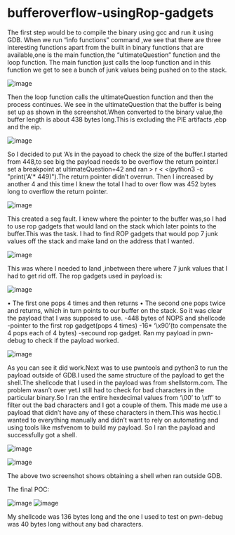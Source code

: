 # bufferoverflow-usingRop-gadgets

The first step would be to compile the binary using gcc and run it using GDB.
When we run “info functions” command ,we see that there are three interesting functions apart from the built in binary functions that are available,one is the main function,the “ultimateQuestion” function and the loop function.
The main function just calls the loop function and in this function we get to see a bunch of junk values being pushed on to the stack.

![image](https://user-images.githubusercontent.com/114467712/224474600-746852f9-d9a7-429f-b51c-33f9ad04babe.png)
 
Then the loop function calls the ultimateQuestion function and then the process continues.
We see in the ultimateQuestion that the buffer is being set up as shown in the screenshot.When converted to the binary value,the buffer length is about 438 bytes long.This is excluding the PIE artifacts ,ebp and the eip.

![image](https://user-images.githubusercontent.com/114467712/224474605-48cf7add-3b39-4b4b-924a-4c53e8b7cfb3.png)
 
So I decided to put ‘A’s in the payoad to check the size of the buffer.I started from 448,to see big the payload needs to be overflow the return pointer.I set a breakpoint at ultimateQuestion+42 and ran > r < <(python3 -c "print('A'* 449)").The return pointer didn’t overrun. Then I increased by another 4 and this time I knew the total I had to over flow was 452 bytes long to overflow the return pointer. 

![image](https://user-images.githubusercontent.com/114467712/224474611-0ec9009e-769b-4bf5-b35e-20d1f559af75.png)
 
This created a seg fault.
I knew where the pointer to the buffer was,so I had to use rop gadgets that would land on the stack which later points to the buffer.This was the task.
I had to find ROP gadgets that would pop 7 junk values off the stack and make land on the address that I wanted.

![image](https://user-images.githubusercontent.com/114467712/224474615-bdf96c43-ade4-42c9-a8f5-f25d3b0e4d62.png)
 
This was where I needed to land ,inbetween there where 7 junk values that I had to get rid off.
The rop gadgets used in payload is:

![image](https://user-images.githubusercontent.com/114467712/224474621-a4f6ecf4-f3ef-4803-a89a-f2c2827323bf.png)

 

•	The first one pops 4 times and then returns
•	The second one pops twice and returns, which in turn points to our buffer on the stack.
So it was clear the payload that I was supposed to use.
-448 bytes of NOPS and shellcode
-pointer to the first rop gadget(pops 4 times)
-16* ‘\x90’(to compensate the 4 pops each of 4 bytes)
-secound rop gadget.
Ran my payload in pwn-debug to check if the payload worked.

![image](https://user-images.githubusercontent.com/114467712/224474635-a2e4cc5b-7103-4a8d-96a9-6c3c10fd9816.png)
 
As you can see it did work.Next was to use pwntools and python3 to run the payload outside of GDB.I used the same structure of the payload to get the shell.The shellcode that I used in the payload was from shellstorm.com.
The problem wasn’t over yet.I still had to check for bad characters in the particular binary.So I ran the entire hexdecimal values from ‘\00’ to \xff’ to filter out the bad characters and I got a couple of them.
This made me use a payload that didn’t have any of these characters in them.This was hectic.I wanted to everything manually and didn’t want to rely on automating and using tools like msfvenom to build my payload.
So I ran the payload and successfully got a shell.

![image](https://user-images.githubusercontent.com/114467712/224474637-fddae0df-d885-4cf9-94b0-657a3d1b0164.png)
 
 
![image](https://user-images.githubusercontent.com/114467712/224474645-00e39401-4a3f-4699-a00f-db117332281d.png)

The above two screenshot shows obtaining a shell when ran outside GDB. 

The final POC:

![image](https://user-images.githubusercontent.com/114467712/224474649-fddae0cb-6ae8-489f-817b-02e0f79d4518.png)
![image](https://user-images.githubusercontent.com/114467712/224474654-87a1c6e4-79c7-4587-96e9-18db063769de.png)

 
 
My shellcode was 136 bytes long and the one I used to test on pwn-debug was 40 bytes long without any bad characters.
